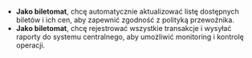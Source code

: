 - **Jako biletomat**, chcę automatycznie aktualizować listę dostępnych biletów i ich cen, aby zapewnić zgodność z polityką przewoźnika.
- **Jako biletomat**, chcę rejestrować wszystkie transakcje i wysyłać raporty do systemu centralnego, aby umożliwić monitoring i kontrolę operacji.
